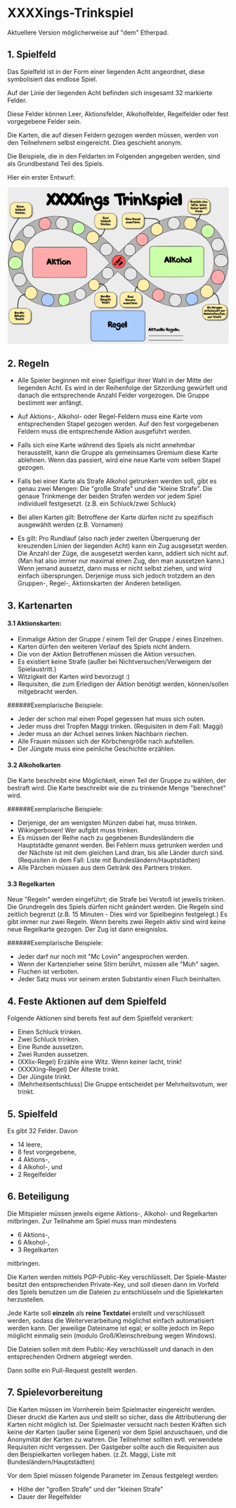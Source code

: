 # XXXXings-Trinkspiel

Aktuellere Version möglicherweise auf "dem" Etherpad.

## 1. Spielfeld

Das Spielfeld ist in der Form einer liegenden Acht angeordnet, diese symbolisiert das endlose Spiel.

Auf der Linie der liegenden Acht befinden sich insgesamt 32 markierte Felder.

Diese Felder können Leer, Aktionsfelder, Alkoholfelder, Regelfelder oder fest vorgegebene Felder sein.

Die Karten, die auf diesen Feldern gezogen werden müssen, werden von den Teilnehmern selbst eingereicht. Dies geschieht anonym.

Die Beispiele, die in den Feldarten im Folgenden angegeben werden, sind als Grundbestand Teil des Spiels.

Hier ein erster Entwurf:

![Spielfeld](./spielfeld.png)


## 2. Regeln

- Alle Spieler beginnen mit einer Spielfigur ihrer Wahl in der Mitte der liegenden Acht. Es wird in der Reihenfolge der Sitzordung gewürfelt und danach die entsprechende Anzahl Felder vorgezogen. Die Gruppe bestimmt wer anfängt.

- Auf Aktions-, Alkohol- oder Regel-Feldern muss eine Karte vom entsprechenden Stapel gezogen werden. Auf den fest vorgegebenen Feldern muss die entsprechende Aktion ausgeführt werden.

- Falls sich eine Karte während des Spiels als nicht annehmbar herausstellt, kann die Gruppe als gemeinsames Gremium diese Karte ablehnen. Wenn das passiert, wird eine neue Karte vom selben Stapel gezogen.

- Falls bei einer Karte als Strafe Alkohol getrunken werden soll, gibt es genau zwei Mengen: Die "große Strafe" und die "kleine Strafe". Die genaue Trinkmenge der beiden Strafen werden vor jedem Spiel individuell festgesetzt. (z.B. ein Schluck/zwei Schluck)

- Bei allen Karten gilt: Betroffene der Karte dürfen nicht zu spezifisch ausgewählt werden (z.B. Vornamen)

- Es gilt: Pro Rundlauf (also nach jeder zweiten Überquerung der kreuzenden Linien der liegenden Acht) kann ein Zug ausgesetzt werden. Die Anzahl der Züge, die ausgesetzt werden kann, addiert sich nicht auf. (Man hat also immer nur maximal einen Zug, den man aussetzen kann.) Wenn jemand aussetzt, dann muss er nicht selbst ziehen, und wird einfach übersprungen. Derjenige muss sich jedoch trotzdem an den Gruppen-, Regel-, Aktionskarten der Anderen beteiligen.

## 3. Kartenarten

#### 3.1 Aktionskarten:
- Einmalige Aktion der Gruppe / einem Teil der Gruppe / eines Einzelnen.
- Karten dürfen den weiteren Verlauf des Spiels nicht ändern. 
- Die von der Aktion Betroffenen müssen die Aktion versuchen.
- Es existiert keine Strafe (außer bei Nichtversuchen/Verweigern der Spielaustritt.)
- Witzigkeit der Karten wird bevorzugt :)
- Requisiten, die zum Erledigen der Aktion benötigt werden, können/sollen mitgebracht werden.
    
    
######Exemplarische Beispiele:
- Jeder der schon mal einen Popel gegessen hat muss sich outen.
- Jeder muss drei Tropfen Maggi trinken. (Requisiten in dem Fall: Maggi)
- Jeder muss an der Achsel seines linken Nachbarn riechen.
- Alle Frauen müssen sich der Körbchengröße nach aufstellen.
- Der Jüngste muss eine peinliche Geschichte erzählen.
    
#### 3.2 Alkoholkarten
Die Karte beschreibt eine Möglichkeit, einen Teil der Gruppe zu wählen, der bestraft wird.
Die Karte beschreibt wie die zu trinkende Menge "berechnet" wird.
    
######Exemplarische Beispiele:
- Derjenige, der am wenigsten Münzen dabei hat, muss trinken.
- Wikingerboxen! Wer aufgibt muss trinken.
- Es müssen der Reihe nach zu gegebenen Bundesländern die Hauptstädte genannt werden. Bei Fehlern muss getrunken werden und der Nächste ist mit dem gleichen Land dran, bis alle Länder durch sind. (Requisiten in dem Fall: Liste mit Bundesländern/Hauptstädten)
- Alle Pärchen müssen aus dem Getränk des Partners trinken.
    
#### 3.3 Regelkarten
 Neue "Regeln" werden eingeführt; die Strafe bei Verstoß ist jeweils trinken. 
 Die Grundregeln des Spiels dürfen nicht geändert werden. Die Regeln sind zeitlich begrenzt (z.B. 15 Minuten - Dies wird vor Spielbeginn festgelegt.) Es gibt immer nur zwei Regeln. Wenn bereits zwei Regeln aktiv sind wird keine neue Regelkarte gezogen. Der Zug ist dann ereignislos.
    
######Exemplarische Beispiele:
- Jeder darf nur noch mit "Mc Lovin" angesprochen werden.
- Wenn der Kartenzieher seine Stirn berührt, müssen alle "Muh" sagen.
- Fluchen ist verboten.
- Jeder Satz muss vor seinem ersten Substantiv einen Fluch beinhalten.

## 4. Feste Aktionen auf dem Spielfeld

Folgende Aktionen sind bereits fest auf dem Spielfeld verankert:

- Einen Schluck trinken.
- Zwei Schluck trinken.
- Eine Runde aussetzen.
- Zwei Runden aussetzen.
- (XXlix-Regel) Erzähle eine Witz. Wenn keiner lacht, trink!
- (XXXXing-Regel) Der Älteste trinkt.
- Der Jüngste trinkt.
- (Mehrheitsentschluss) Die Gruppe entscheidet per Mehrheitsvotum, wer trinkt.
    
## 5. Spielfeld

Es gibt 32 Felder.
Davon
- 14 leere,
- 8 fest vorgegebene,
- 4 Aktions-,
- 4 Alkohol-, und
- 2 Regelfelder
        
## 6. Beteiligung

Die Mitspieler müssen jeweils eigene Aktions-, Alkohol- und Regelkarten mitbringen.
Zur Teilnahme am Spiel muss man mindestens 
- 6 Aktions-,
- 6 Alkohol-,
- 3 Regelkarten

mitbringen.

Die Karten werden mittels PGP-Public-Key verschlüsselt. Der Spiele-Master besitzt den entsprechenden Private-Key, und soll diesen dann im Vorfeld des Spiels benutzen um die Dateien zu entschlüsseln und die Spielekarten herzustellen. 

Jede Karte soll **einzeln** als **reine Textdatei** erstellt und verschlüsselt werden, sodass die Weiterverarbeitung möglichst einfach automatisiert werden kann. Der jeweilige Dateiname ist egal; er sollte jedoch im Repo möglicht einmalig sein (modulo Groß/Kleinschreibung wegen Windows). 

Die Dateien sollen mit dem Public-Key verschlüsselt und danach in den entsprechenden Ordnern abgelegt werden. 

Dann sollte ein Pull-Request gestellt werden.

## 7. Spielevorbereitung

Die Karten müssen im Vornherein beim Spielmaster eingereicht werden. Dieser druckt die Karten aus und stellt so sicher, dass die Attributierung der Karten nicht möglich ist.
Der Spielmaster versucht nach besten Kräften sich keine der Karten (außer seine Eigenen) vor dem Spiel anzuschauen, und die Anonymität der Karten zu wahren.
Die Teilnehmer sollten evtl. verwendete Requisiten nicht vergessen. Der Gastgeber sollte auch die Requisiten aus den Beispielkarten vorliegen haben. (z.Zt. Maggi, Liste mit Bundesländern/Hauptstädten)

Vor dem Spiel müssen folgende Parameter im Zensus festgelegt werden:
- Höhe der "großen Strafe" und der "kleinen Strafe"
- Dauer der Regelfelder